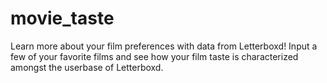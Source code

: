 # movie_taste
Learn more about your film preferences with data from Letterboxd! Input a few of your favorite films and see how your film taste is characterized amongst the userbase of Letterboxd.
